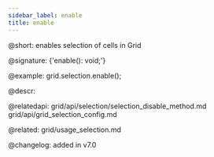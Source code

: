 ```yaml
---
sidebar_label: enable
title: enable
---          
```


@short: enables selection of cells in Grid

@signature: {'enable(): void;'}

@example:
grid.selection.enable();


@descr:

@relatedapi: 
grid/api/selection/selection_disable_method.md
grid/api/grid_selection_config.md

@related: grid/usage_selection.md

@changelog:
added in v7.0